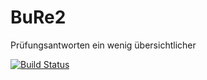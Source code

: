 # BuRe2
Prüfungsantworten ein wenig übersichtlicher

[![Build Status](https://travis-ci.org/n04hk/BuRe2.svg?branch=master)](https://travis-ci.org/n04hk/BuRe2)

